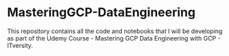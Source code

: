 # MasteringGCP-DataEngineering
This repository contains all the code and notebooks that I will be developing as part of the Udemy Course - Mastering GCP Data Engineering with GCP - ITversity. 
